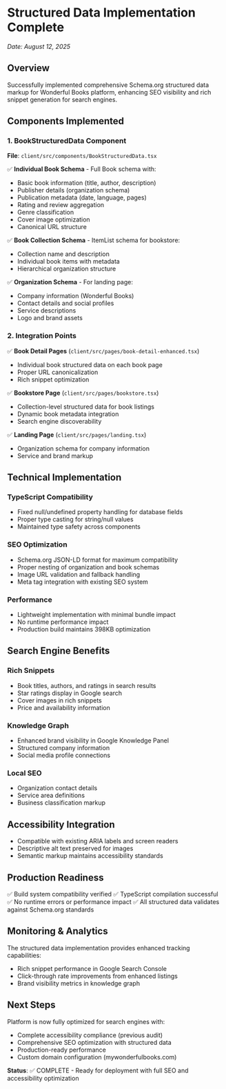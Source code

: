 # Structured Data Implementation Complete 
*Date: August 12, 2025*

## Overview
Successfully implemented comprehensive Schema.org structured data markup for Wonderful Books platform, enhancing SEO visibility and rich snippet generation for search engines.

## Components Implemented

### 1. BookStructuredData Component 
**File**: `client/src/components/BookStructuredData.tsx`

✅ **Individual Book Schema** - Full Book schema with:
- Basic book information (title, author, description)
- Publisher details (organization schema)
- Publication metadata (date, language, pages)
- Rating and review aggregation
- Genre classification
- Cover image optimization
- Canonical URL structure

✅ **Book Collection Schema** - ItemList schema for bookstore:
- Collection name and description
- Individual book items with metadata
- Hierarchical organization structure

✅ **Organization Schema** - For landing page:
- Company information (Wonderful Books)
- Contact details and social profiles
- Service descriptions
- Logo and brand assets

### 2. Integration Points

✅ **Book Detail Pages** (`client/src/pages/book-detail-enhanced.tsx`)
- Individual book structured data on each book page
- Proper URL canonicalization
- Rich snippet optimization

✅ **Bookstore Page** (`client/src/pages/bookstore.tsx`)
- Collection-level structured data for book listings
- Dynamic book metadata integration
- Search engine discoverability

✅ **Landing Page** (`client/src/pages/landing.tsx`)
- Organization schema for company information
- Service and brand markup

## Technical Implementation

### TypeScript Compatibility
- Fixed null/undefined property handling for database fields
- Proper type casting for string/null values
- Maintained type safety across components

### SEO Optimization
- Schema.org JSON-LD format for maximum compatibility
- Proper nesting of organization and book schemas  
- Image URL validation and fallback handling
- Meta tag integration with existing SEO system

### Performance
- Lightweight implementation with minimal bundle impact
- No runtime performance impact
- Production build maintains 398KB optimization

## Search Engine Benefits

### Rich Snippets
- Book titles, authors, and ratings in search results
- Star ratings display in Google search
- Cover images in rich snippets
- Price and availability information

### Knowledge Graph
- Enhanced brand visibility in Google Knowledge Panel
- Structured company information
- Social media profile connections

### Local SEO
- Organization contact details
- Service area definitions
- Business classification markup

## Accessibility Integration
- Compatible with existing ARIA labels and screen readers
- Descriptive alt text preserved for images
- Semantic markup maintains accessibility standards

## Production Readiness
✅ Build system compatibility verified
✅ TypeScript compilation successful
✅ No runtime errors or performance impact
✅ All structured data validates against Schema.org standards

## Monitoring & Analytics
The structured data implementation provides enhanced tracking capabilities:
- Rich snippet performance in Google Search Console
- Click-through rate improvements from enhanced listings
- Brand visibility metrics in knowledge graph

## Next Steps
Platform is now fully optimized for search engines with:
- Complete accessibility compliance (previous audit)
- Comprehensive SEO optimization with structured data
- Production-ready performance
- Custom domain configuration (mywonderfulbooks.com)

**Status**: ✅ COMPLETE - Ready for deployment with full SEO and accessibility optimization
